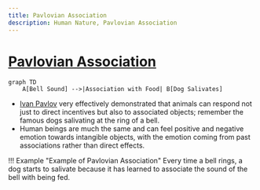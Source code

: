 ```yaml
---
title: Pavlovian Association
description: Human Nature, Pavlovian Association
---
```


# [Pavlovian Association](https://en.wikipedia.org/wiki/Classical_conditioning)

```mermaid
graph TD
    A[Bell Sound] -->|Association with Food| B[Dog Salivates]
```

- [Ivan Pavlov](https://en.wikipedia.org/wiki/Ivan_Pavlov) very effectively demonstrated that animals can respond not just to direct incentives but also to associated objects; remember the famous dogs salivating at the ring of a bell. 
- Human beings are much the same and can feel positive and negative emotion towards intangible objects, with the emotion coming from past associations rather than direct effects.

!!! Example "Example of Pavlovian Association"
    Every time a bell rings, a dog starts to salivate because it has learned to associate the sound of the bell with being fed.